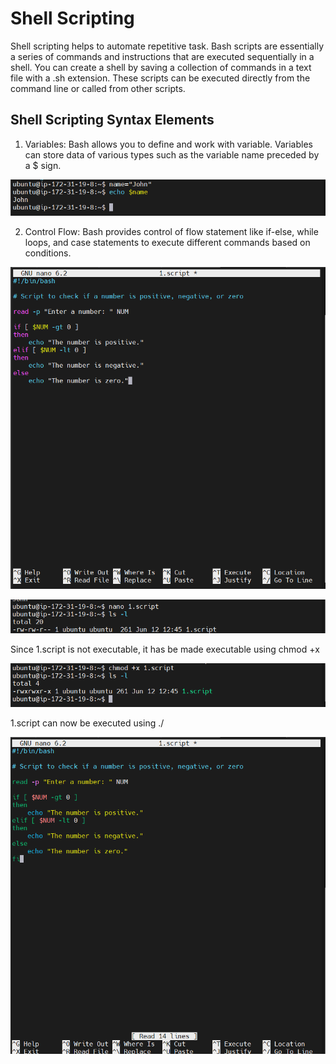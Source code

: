 # Shell Scripting
Shell scripting helps to automate repetitive task. Bash scripts are essentially a series of commands and instructions that are executed sequentially in a shell. You can create a shell by saving a collection of commands in a text file with a .sh extension. These scripts can be executed directly from the command line or called from other scripts.

## Shell Scripting Syntax Elements
1. Variables: Bash allows you to define and work with variable. Variables can store data of various types such as the variable name preceded by a $ sign.

![alt text](<Images/Screenshot 2024-06-12 143008.png>)

2. Control Flow: Bash provides control of flow statement like if-else, while loops, and case statements to execute different commands based on conditions.

![alt text](<Images/Screenshot 2024-06-12 144539.png>)

![alt text](<Images/Screenshot 2024-06-12 144752.png>)

Since 1.script is not executable, it has be made executable using chmod +x

![alt text](<Images/Screenshot 2024-06-12 145302.png>)

1.script can now be executed using ./

![alt text](<Images/Screenshot 2024-06-12 145905.png>)

